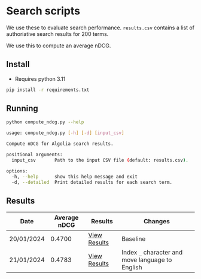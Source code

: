 # Search scripts

We use these to evaluate search performance. `results.csv` contains a list of authoriative search results for 200 terms.

We use this to compute an average nDCG.

## Install

 - Requires python 3.11

```bash
pip install -r requirements.txt
```

## Running

```bash
python compute_ndcg.py --help

usage: compute_ndcg.py [-h] [-d] [input_csv]

Compute nDCG for Algolia search results.

positional arguments:
  input_csv       Path to the input CSV file (default: results.csv).

options:
  -h, --help      show this help message and exit
  -d, --detailed  Print detailed results for each search term.
```

## Results

| **Date**    | **Average nDCG** | **Results**                                                                                  | **Changes**                                   |
|-------------|------------------|----------------------------------------------------------------------------------------------|----------------------------------------------|
| 20/01/2024  | 0.4700           | [View Results](https://pastila.nl/?008231f5/bc107912f8a5074d70201e27b1a66c6c#cB/yJOsZPOWi9h8xAkuTUQ==) | Baseline                                     |
| 21/01/2024  | 0.4783           | [View Results](https://pastila.nl/?00bb2c2f/936a9a3af62a9bdda186af5f37f55782#m7Hg0i9F1YCesMW6ot25yA==) | Index `_` character and move language to English |